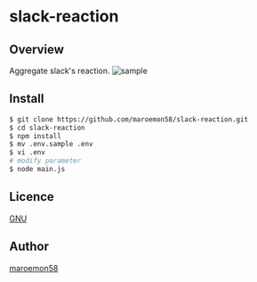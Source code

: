 # slack-reaction

## Overview
Aggregate slack's reaction.
![sample](https://imgur.com/lPDCbFG.jpg)

## Install
```bash
$ git clone https://github.com/maroemon58/slack-reaction.git
$ cd slack-reaction
$ npm install
$ mv .env.sample .env
$ vi .env
# modify parameter
$ node main.js
```

## Licence

[GNU](https://github.com/maroemon58/slack-reaction/blob/master/LICENSE)

## Author

[maroemon58](https://github.com/maroemon58)
